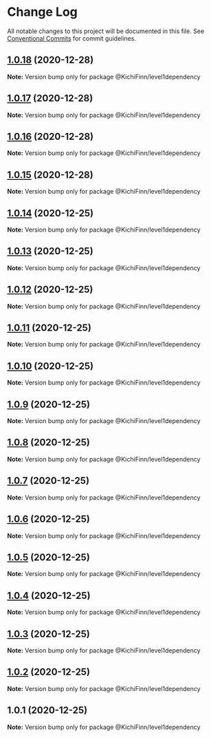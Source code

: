 # Change Log

All notable changes to this project will be documented in this file.
See [Conventional Commits](https://conventionalcommits.org) for commit guidelines.

## [1.0.18](https://github.com/KichiFinn/check-lerna-publish/compare/@KichiFinn/level1dependency@1.0.17...@KichiFinn/level1dependency@1.0.18) (2020-12-28)

**Note:** Version bump only for package @KichiFinn/level1dependency





## [1.0.17](https://github.com/KichiFinn/check-lerna-publish/compare/@KichiFinn/level1dependency@1.0.16...@KichiFinn/level1dependency@1.0.17) (2020-12-28)

**Note:** Version bump only for package @KichiFinn/level1dependency





## [1.0.16](https://github.com/KichiFinn/check-lerna-publish/compare/@KichiFinn/level1dependency@1.0.15...@KichiFinn/level1dependency@1.0.16) (2020-12-28)

**Note:** Version bump only for package @KichiFinn/level1dependency





## [1.0.15](https://github.com/KichiFinn/check-lerna-publish/compare/@KichiFinn/level1dependency@1.0.14...@KichiFinn/level1dependency@1.0.15) (2020-12-28)

**Note:** Version bump only for package @KichiFinn/level1dependency





## [1.0.14](https://github.com/KichiFinn/check-lerna-publish/compare/@KichiFinn/level1dependency@1.0.13...@KichiFinn/level1dependency@1.0.14) (2020-12-25)

**Note:** Version bump only for package @KichiFinn/level1dependency





## [1.0.13](https://github.com/KichiFinn/check-lerna-publish/compare/@KichiFinn/level1dependency@1.0.12...@KichiFinn/level1dependency@1.0.13) (2020-12-25)

**Note:** Version bump only for package @KichiFinn/level1dependency





## [1.0.12](https://github.com/KichiFinn/check-lerna-publish/compare/@KichiFinn/level1dependency@1.0.11...@KichiFinn/level1dependency@1.0.12) (2020-12-25)

**Note:** Version bump only for package @KichiFinn/level1dependency





## [1.0.11](https://github.com/KichiFinn/check-lerna-publish/compare/@KichiFinn/level1dependency@1.0.10...@KichiFinn/level1dependency@1.0.11) (2020-12-25)

**Note:** Version bump only for package @KichiFinn/level1dependency





## [1.0.10](https://github.com/KichiFinn/check-lerna-publish/compare/@KichiFinn/level1dependency@1.0.9...@KichiFinn/level1dependency@1.0.10) (2020-12-25)

**Note:** Version bump only for package @KichiFinn/level1dependency





## [1.0.9](https://github.com/KichiFinn/check-lerna-publish/compare/@KichiFinn/level1dependency@1.0.8...@KichiFinn/level1dependency@1.0.9) (2020-12-25)

**Note:** Version bump only for package @KichiFinn/level1dependency





## [1.0.8](https://github.com/KichiFinn/check-lerna-publish/compare/@KichiFinn/level1dependency@1.0.7...@KichiFinn/level1dependency@1.0.8) (2020-12-25)

**Note:** Version bump only for package @KichiFinn/level1dependency





## [1.0.7](https://github.com/KichiFinn/check-lerna-publish/compare/@KichiFinn/level1dependency@1.0.6...@KichiFinn/level1dependency@1.0.7) (2020-12-25)

**Note:** Version bump only for package @KichiFinn/level1dependency





## [1.0.6](https://github.com/KichiFinn/check-lerna-publish/compare/@KichiFinn/level1dependency@1.0.5...@KichiFinn/level1dependency@1.0.6) (2020-12-25)

**Note:** Version bump only for package @KichiFinn/level1dependency





## [1.0.5](https://github.com/KichiFinn/check-lerna-publish/compare/@KichiFinn/level1dependency@1.0.4...@KichiFinn/level1dependency@1.0.5) (2020-12-25)

**Note:** Version bump only for package @KichiFinn/level1dependency





## [1.0.4](https://github.com/KichiFinn/check-lerna-publish/compare/@KichiFinn/level1dependency@1.0.3...@KichiFinn/level1dependency@1.0.4) (2020-12-25)

**Note:** Version bump only for package @KichiFinn/level1dependency





## [1.0.3](https://github.com/KichiFinn/check-lerna-publish/compare/@KichiFinn/level1dependency@1.0.2...@KichiFinn/level1dependency@1.0.3) (2020-12-25)

**Note:** Version bump only for package @KichiFinn/level1dependency





## [1.0.2](https://github.com/KichiFinn/check-lerna-publish/compare/@KichiFinn/level1dependency@1.0.1...@KichiFinn/level1dependency@1.0.2) (2020-12-25)

**Note:** Version bump only for package @KichiFinn/level1dependency





## 1.0.1 (2020-12-25)

**Note:** Version bump only for package @KichiFinn/level1dependency
